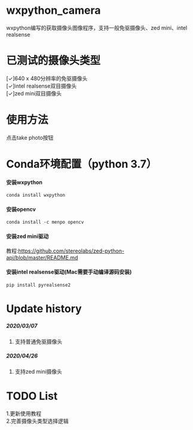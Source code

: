 # wxpython_camera
wxpython编写的获取摄像头图像程序，支持一般免驱摄像头、zed mini、intel realsense

# 已测试的摄像头类型
[✓]640 x 480分辨率的免驱摄像头<br>
[✓]intel realsense双目摄像头<br>
[✓]zed mini双目摄像头<br>

# 使用方法
点击take photo按钮

# Conda环境配置（python 3.7）
#### 安装wxpython
```shell
conda install wxpython
```
#### 安装opencv
```
conda install -c menpo opencv
``` 
#### 安装zed mini驱动
教程:https://github.com/stereolabs/zed-python-api/blob/master/README.md

#### 安装intel realsense驱动(Mac需要手动编译源码安装)
```shell
pip install pyrealsense2
```
# Update history
##### 2020/03/07
1. 支持普通免驱摄像头

##### 2020/04/26
1. 支持zed mini摄像头


# TODO List
1.更新使用教程<br>
2.完善摄像头类型选择逻辑
